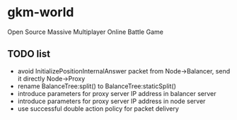 # gkm-world
Open Source Massive Multiplayer Online Battle Game

## TODO list
* avoid InitializePositionInternalAnswer packet from Node->Balancer, send it directly Node->Proxy
* rename BalanceTree:split() to BalanceTree:staticSplit()
* introduce parameters for proxy server IP address in balancer server
* introduce parameters for proxy server IP address in node server
* use successful double action policy for packet delivery
